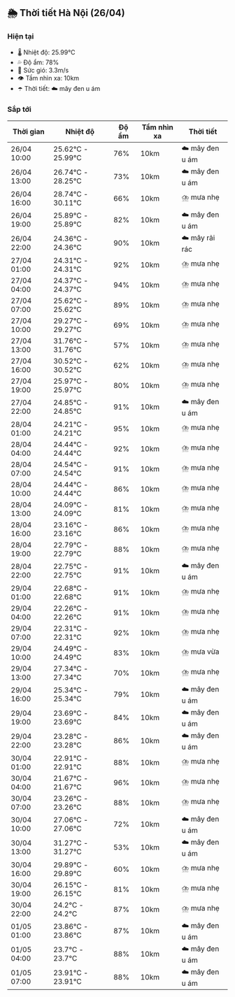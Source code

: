## 🌦️ Thời tiết Hà Nội (26/04)

### Hiện tại

- 🌡️ Nhiệt độ: 25.99℃
- 💦 Độ ẩm: 78%
- 💨 Sức gió: 3.3m/s
- 👁️ Tầm nhìn xa: 10km
- ☂️ Thời tiết: ☁️ mây đen u ám

### Sắp tới

| Thời gian | Nhiệt độ | Độ ẩm | Tầm nhìn xa | Thời tiết |
| --- | --- | --- | --- | --- |
| 26/04 10:00 | 25.62℃ - 25.99℃ | 76% | 10km | ☁️ mây đen u ám |
| 26/04 13:00 | 26.74℃ - 28.25℃ | 73% | 10km | ☁️ mây đen u ám |
| 26/04 16:00 | 28.74℃ - 30.11℃ | 66% | 10km | ⛈️ mưa nhẹ |
| 26/04 19:00 | 25.89℃ - 25.89℃ | 82% | 10km | ☁️ mây đen u ám |
| 26/04 22:00 | 24.36℃ - 24.36℃ | 90% | 10km | ☁️ mây rải rác |
| 27/04 01:00 | 24.31℃ - 24.31℃ | 92% | 10km | ⛈️ mưa nhẹ |
| 27/04 04:00 | 24.37℃ - 24.37℃ | 94% | 10km | ⛈️ mưa nhẹ |
| 27/04 07:00 | 25.62℃ - 25.62℃ | 89% | 10km | ⛈️ mưa nhẹ |
| 27/04 10:00 | 29.27℃ - 29.27℃ | 69% | 10km | ⛈️ mưa nhẹ |
| 27/04 13:00 | 31.76℃ - 31.76℃ | 57% | 10km | ⛈️ mưa nhẹ |
| 27/04 16:00 | 30.52℃ - 30.52℃ | 62% | 10km | ⛈️ mưa nhẹ |
| 27/04 19:00 | 25.97℃ - 25.97℃ | 80% | 10km | ⛈️ mưa nhẹ |
| 27/04 22:00 | 24.85℃ - 24.85℃ | 91% | 10km | ☁️ mây đen u ám |
| 28/04 01:00 | 24.21℃ - 24.21℃ | 95% | 10km | ⛈️ mưa nhẹ |
| 28/04 04:00 | 24.44℃ - 24.44℃ | 92% | 10km | ⛈️ mưa nhẹ |
| 28/04 07:00 | 24.54℃ - 24.54℃ | 91% | 10km | ⛈️ mưa nhẹ |
| 28/04 10:00 | 24.44℃ - 24.44℃ | 86% | 10km | ⛈️ mưa nhẹ |
| 28/04 13:00 | 24.09℃ - 24.09℃ | 81% | 10km | ⛈️ mưa nhẹ |
| 28/04 16:00 | 23.16℃ - 23.16℃ | 86% | 10km | ⛈️ mưa nhẹ |
| 28/04 19:00 | 22.79℃ - 22.79℃ | 88% | 10km | ⛈️ mưa nhẹ |
| 28/04 22:00 | 22.75℃ - 22.75℃ | 91% | 10km | ☁️ mây đen u ám |
| 29/04 01:00 | 22.68℃ - 22.68℃ | 91% | 10km | ⛈️ mưa nhẹ |
| 29/04 04:00 | 22.26℃ - 22.26℃ | 91% | 10km | ⛈️ mưa nhẹ |
| 29/04 07:00 | 22.31℃ - 22.31℃ | 92% | 10km | ⛈️ mưa nhẹ |
| 29/04 10:00 | 24.49℃ - 24.49℃ | 83% | 10km | ⛈️ mưa vừa |
| 29/04 13:00 | 27.34℃ - 27.34℃ | 70% | 10km | ⛈️ mưa nhẹ |
| 29/04 16:00 | 25.34℃ - 25.34℃ | 79% | 10km | ☁️ mây đen u ám |
| 29/04 19:00 | 23.69℃ - 23.69℃ | 84% | 10km | ☁️ mây đen u ám |
| 29/04 22:00 | 23.28℃ - 23.28℃ | 86% | 10km | ☁️ mây đen u ám |
| 30/04 01:00 | 22.91℃ - 22.91℃ | 88% | 10km | ⛈️ mưa nhẹ |
| 30/04 04:00 | 21.67℃ - 21.67℃ | 96% | 10km | ⛈️ mưa nhẹ |
| 30/04 07:00 | 23.26℃ - 23.26℃ | 88% | 10km | ⛈️ mưa nhẹ |
| 30/04 10:00 | 27.06℃ - 27.06℃ | 72% | 10km | ☁️ mây đen u ám |
| 30/04 13:00 | 31.27℃ - 31.27℃ | 53% | 10km | ☁️ mây đen u ám |
| 30/04 16:00 | 29.89℃ - 29.89℃ | 60% | 10km | ⛈️ mưa nhẹ |
| 30/04 19:00 | 26.15℃ - 26.15℃ | 81% | 10km | ⛈️ mưa nhẹ |
| 30/04 22:00 | 24.2℃ - 24.2℃ | 87% | 10km | ⛈️ mưa nhẹ |
| 01/05 01:00 | 23.86℃ - 23.86℃ | 87% | 10km | ☁️ mây đen u ám |
| 01/05 04:00 | 23.7℃ - 23.7℃ | 88% | 10km | ☁️ mây đen u ám |
| 01/05 07:00 | 23.91℃ - 23.91℃ | 88% | 10km | ☁️ mây đen u ám |
